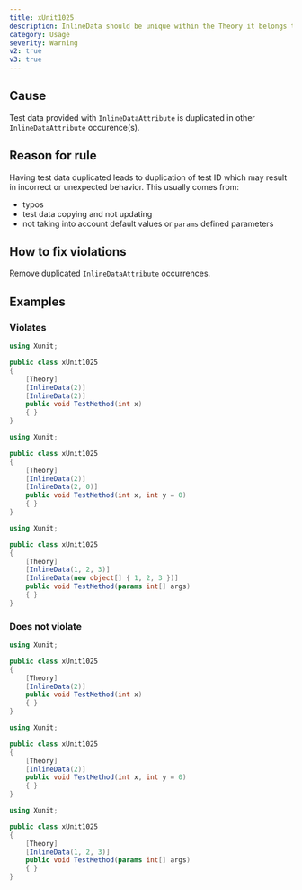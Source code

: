 ```yaml
---
title: xUnit1025
description: InlineData should be unique within the Theory it belongs to
category: Usage
severity: Warning
v2: true
v3: true
---
```


## Cause

Test data provided with `InlineDataAttribute` is duplicated in other `InlineDataAttribute` occurence(s).

## Reason for rule

Having test data duplicated leads to duplication of test ID which may result in incorrect or unexpected behavior.
This usually comes from:

* typos
* test data copying and not updating
* not taking into account default values or `params` defined parameters

## How to fix violations

Remove duplicated `InlineDataAttribute` occurrences.

## Examples

### Violates

```csharp
using Xunit;

public class xUnit1025
{
    [Theory]
    [InlineData(2)]
    [InlineData(2)]
    public void TestMethod(int x)
    { }
}
```

```csharp
using Xunit;

public class xUnit1025
{
    [Theory]
    [InlineData(2)]
    [InlineData(2, 0)]
    public void TestMethod(int x, int y = 0)
    { }
}
```

```csharp
using Xunit;

public class xUnit1025
{
    [Theory]
    [InlineData(1, 2, 3)]
    [InlineData(new object[] { 1, 2, 3 })]
    public void TestMethod(params int[] args)
    { }
}
```

### Does not violate

```csharp
using Xunit;

public class xUnit1025
{
    [Theory]
    [InlineData(2)]
    public void TestMethod(int x)
    { }
}
```

```csharp
using Xunit;

public class xUnit1025
{
    [Theory]
    [InlineData(2)]
    public void TestMethod(int x, int y = 0)
    { }
}
```

```csharp
using Xunit;

public class xUnit1025
{
    [Theory]
    [InlineData(1, 2, 3)]
    public void TestMethod(params int[] args)
    { }
}
```
